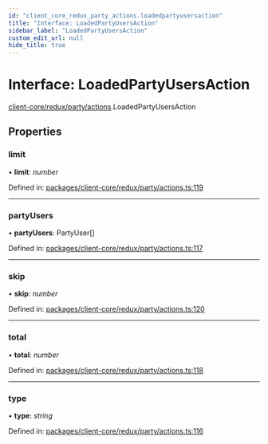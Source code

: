 ```yaml
---
id: "client_core_redux_party_actions.loadedpartyusersaction"
title: "Interface: LoadedPartyUsersAction"
sidebar_label: "LoadedPartyUsersAction"
custom_edit_url: null
hide_title: true
---
```


# Interface: LoadedPartyUsersAction

[client-core/redux/party/actions](../modules/client_core_redux_party_actions.md).LoadedPartyUsersAction

## Properties

### limit

• **limit**: *number*

Defined in: [packages/client-core/redux/party/actions.ts:119](https://github.com/xr3ngine/xr3ngine/blob/5c3dcaef1/packages/client-core/redux/party/actions.ts#L119)

___

### partyUsers

• **partyUsers**: PartyUser[]

Defined in: [packages/client-core/redux/party/actions.ts:117](https://github.com/xr3ngine/xr3ngine/blob/5c3dcaef1/packages/client-core/redux/party/actions.ts#L117)

___

### skip

• **skip**: *number*

Defined in: [packages/client-core/redux/party/actions.ts:120](https://github.com/xr3ngine/xr3ngine/blob/5c3dcaef1/packages/client-core/redux/party/actions.ts#L120)

___

### total

• **total**: *number*

Defined in: [packages/client-core/redux/party/actions.ts:118](https://github.com/xr3ngine/xr3ngine/blob/5c3dcaef1/packages/client-core/redux/party/actions.ts#L118)

___

### type

• **type**: *string*

Defined in: [packages/client-core/redux/party/actions.ts:116](https://github.com/xr3ngine/xr3ngine/blob/5c3dcaef1/packages/client-core/redux/party/actions.ts#L116)
